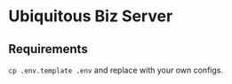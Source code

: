 # Ubiquitous Biz Server

## Requirements

`cp .env.template .env` and replace with your own configs.
